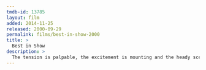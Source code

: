 ```yaml
---
tmdb-id: 13785
layout: film
added: 2014-11-25
released: 2000-09-29
permalink: films/best-in-show-2000
title: >
  Best in Show
description: >
  The tension is palpable, the excitement is mounting and the heady scent of competition is in the air as hundreds of eager contestants from across America prepare to take part in what is undoubtedly one of the greatest events of their lives -- the Mayflower Dog Show. The canine contestants and their owners are as wondrously diverse as the great country that has bred them.
---
```

